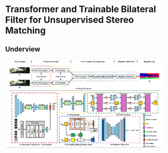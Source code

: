 # Transformer and Trainable Bilateral Filter for Unsupervised Stereo Matching

## Underview
<img width="800" src="https://github.com/JunwuE/TBSMnet/blob/main/overview.png"/></div>
